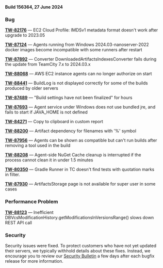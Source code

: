 [//]: # (title: TeamCity 2024.03.3 Release Notes)
[//]: # (auxiliary-id: TeamCity 2024.03.3 Release Notes)


**Build 156364, 27 June 2024**


<!--Project: TeamCity Fix versions: 2024.03.3 visible to: {All Users} #Fixed #Testing -{Trunk issue}-->

### Bug

**[TW-82176](https://youtrack.jetbrains.com/issue/TW-82176/EC2-Cloud-Profile-IMDSv1-metadata-format-doesnt-work-after-upgrade-to-2023.05)** — EC2 Cloud Profile: IMDSv1 metadata format doesn't work after upgrade to 2023.05

**[TW-87124](https://youtrack.jetbrains.com/issue/TW-87124/Agents-running-from-Windows-2024.03-nanoserver-2022-docker-images-become-incompatible-with-some-runners-after-restart)** — Agents running from Windows 2024.03-nanoserver-2022 docker images become incompatible with some runners after restart

**[TW-87892](https://youtrack.jetbrains.com/issue/TW-87892/Converter-DownloadedArtifactsIndexesConverter-fails-during-the-update-from-TeamCity-7.x-to-2024.03.x)** — Converter DownloadedArtifactsIndexesConverter fails during the update from TeamCity 7.x to 2024.03.x

**[TW-88068](https://youtrack.jetbrains.com/issue/TW-88068/AWS-EC2-instance-agents-can-no-longer-authorize-on-start)** — AWS EC2 instance agents can no longer authorize on start

**[TW-88441](https://youtrack.jetbrains.com/issue/TW-88441/BuildLog-is-not-displayed-correctly-for-some-of-the-builds-produced-by-older-servers)** — BuildLog is not displayed correctly for some of the builds produced by older servers

**[TW-87489](https://youtrack.jetbrains.com/issue/TW-87489/Build-settings-have-not-been-finalized-for-hours)** — "Build settings have not been finalized" for hours

**[TW-87693](https://youtrack.jetbrains.com/issue/TW-87693/Agent-service-under-Windows-does-not-use-bundled-jre-and-fails-to-start-if-JAVAHOME-is-not-defined)** — Agent service under Windows does not use bundled jre, and fails to start if JAVA_HOME is not defined

**[TW-84271](https://youtrack.jetbrains.com/issue/TW-84271/Copy-to-clipboard-in-custom-report)** — Copy to clipboard in custom report

**[TW-88200](https://youtrack.jetbrains.com/issue/TW-88200/Artifact-dependency-for-filenames-with-symbol)** — Artifact dependency for filenames with '%' symbol

**[TW-87956](https://youtrack.jetbrains.com/issue/TW-87956/Agents-can-be-shown-as-compatible-but-cant-run-builds-after-removing-a-tool-used-in-the-build)** — Agents can be shown as compatible but can't run builds after removing a tool used in the build

**[TW-88208](https://youtrack.jetbrains.com/issue/TW-88208/Agent-side-NuGet-Cache-cleanup-is-interrupted-if-the-process-cannot-clean-it-in-under-1.5-minutes)** — Agent-side NuGet Cache cleanup is interrupted if the process cannot clean it in under 1.5 minutes

**[TW-80350](https://youtrack.jetbrains.com/issue/TW-80350/Gradle-Runner-in-TC-doesnt-find-tests-with-quotation-marks-in-filter.)** — Gradle Runner in TC doesn't find tests with quotation marks in filter.

**[TW-87930](https://youtrack.jetbrains.com/issue/TW-87930/ArtifactsStorage-page-is-not-available-for-super-user-in-some-cases)** — ArtifactsStorage page is not available for super user in some cases

### Performance Problem

**[TW-88123](https://youtrack.jetbrains.com/issue/TW-88123/Inefficient-DBVcsModificationHistory.getModificationsInVersionsRange-slows-down-REST-API-call)** — Inefficient DBVcsModificationHistory.getModificationsInVersionsRange() slows down REST API call


<!--Project: TeamCity Fix versions: {2024.03.2 (156319)}  #{Security Problem}  #Fixed #Testing -{Trunk issue} -bulletin-exclude -->

### Security

Security issues were fixed. To protect customers who have not yet updated their servers, we typically withhold details about these fixes. Instead, we encourage you to review our [Security Bulletin](https://www.jetbrains.com/privacy-security/issues-fixed/?product=TeamCity) a few days after each bugfix release for more information.

